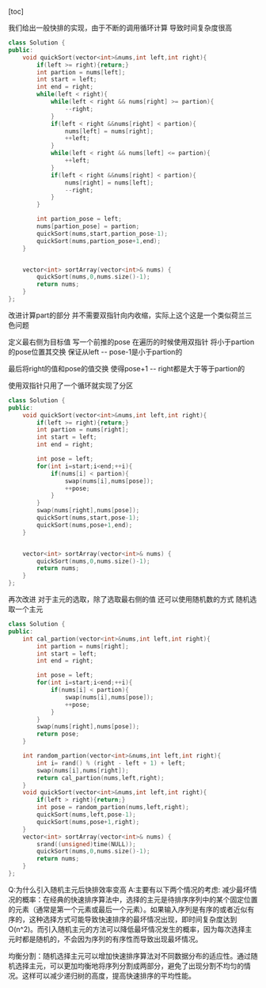 [toc]

我们给出一般快排的实现，由于不断的调用循环计算 导致时间复杂度很高

``` C++
class Solution {
public:
    void quickSort(vector<int>&nums,int left,int right){
        if(left >= right){return;}
        int partion = nums[left];
        int start = left;
        int end = right;
        while(left < right){
            while(left < right && nums[right] >= partion){
                --right;
            }
            if(left < right &&nums[right] < partion){
                nums[left] = nums[right];
                ++left;
            }
            while(left < right && nums[left] <= partion){
                ++left;
            }
            if(left < right &&nums[right] < partion){
                nums[right] = nums[left];
                --right;
            }
        }

        int partion_pose = left;
        nums[partion_pose] = partion; 
        quickSort(nums,start,partion_pose-1);
        quickSort(nums,partion_pose+1,end);
    }


    vector<int> sortArray(vector<int>& nums) {
        quickSort(nums,0,nums.size()-1);
        return nums;
    }
};
```

改进计算part的部分
并不需要双指针向内收缩，实际上这个这是一个类似荷兰三色问题

定义最右侧为目标值
写一个前推的pose 在遍历的时候使用双指针 将小于partion的pose位置其交换 保证从left -- pose-1是小于partion的

最后将right的值和pose的值交换 使得pose+1 -- right都是大于等于partion的

使用双指针只用了一个循环就实现了分区
```c++
class Solution {
public:
    void quickSort(vector<int>&nums,int left,int right){
        if(left >= right){return;}
        int partion = nums[right];
        int start = left;
        int end = right;

        int pose = left;
        for(int i=start;i<end;++i){
            if(nums[i] < partion){
                swap(nums[i],nums[pose]);
                ++pose;
            }
        }
        swap(nums[right],nums[pose]);
        quickSort(nums,start,pose-1);
        quickSort(nums,pose+1,end);
    }


    vector<int> sortArray(vector<int>& nums) {
        quickSort(nums,0,nums.size()-1);
        return nums;
    }
};
```

再次改进 
对于主元的选取，除了选取最右侧的值 还可以使用随机数的方式 随机选取一个主元

```c++
class Solution {
public:
    int cal_partion(vector<int>&nums,int left,int right){
        int partion = nums[right];
        int start = left;
        int end = right;

        int pose = left;
        for(int i=start;i<end;++i){
            if(nums[i] < partion){
                swap(nums[i],nums[pose]);
                ++pose;
            }
        }
        swap(nums[right],nums[pose]);
        return pose;
    }

    int random_partion(vector<int>&nums,int left,int right){
        int i= rand() % (right - left + 1) + left;
        swap(nums[i],nums[right]);
        return cal_partion(nums,left,right);
    }
    void quickSort(vector<int>&nums,int left,int right){
        if(left > right){return;}
        int pose = random_partion(nums,left,right);
        quickSort(nums,left,pose-1);
        quickSort(nums,pose+1,right);
    }
    vector<int> sortArray(vector<int>& nums) {
        srand((unsigned)time(NULL));
        quickSort(nums,0,nums.size()-1);
        return nums;
    }
};
```

Q:为什么引入随机主元后快排效率变高
A:主要有以下两个情况的考虑:
减少最坏情况的概率：在经典的快速排序算法中，选择的主元是待排序序列中的某个固定位置的元素（通常是第一个元素或最后一个元素）。如果输入序列是有序的或者近似有序的，这种选择方式可能导致快速排序的最坏情况出现，即时间复杂度达到 O(n^2)。而引入随机主元的方法可以降低最坏情况发生的概率，因为每次选择主元时都是随机的，不会因为序列的有序性而导致出现最坏情况。

均衡分割：随机选择主元可以增加快速排序算法对不同数据分布的适应性。通过随机选择主元，可以更加均衡地将序列分割成两部分，避免了出现分割不均匀的情况。这样可以减少递归树的高度，提高快速排序的平均性能。